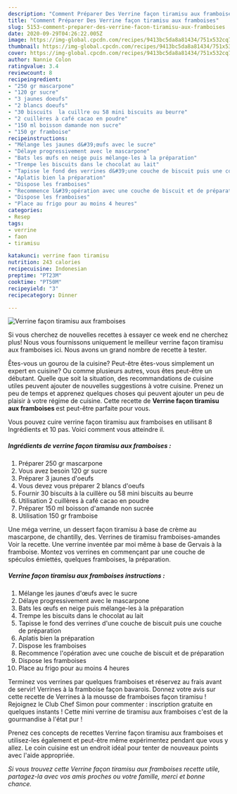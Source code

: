 ```yaml
---
description: "Comment Préparer Des Verrine façon tiramisu aux framboises"
title: "Comment Préparer Des Verrine façon tiramisu aux framboises"
slug: 5153-comment-preparer-des-verrine-facon-tiramisu-aux-framboises
date: 2020-09-29T04:26:22.005Z
image: https://img-global.cpcdn.com/recipes/9413bc5da8a81434/751x532cq70/verrine-facon-tiramisu-aux-framboises-photo-principale-de-la-recette.jpg
thumbnail: https://img-global.cpcdn.com/recipes/9413bc5da8a81434/751x532cq70/verrine-facon-tiramisu-aux-framboises-photo-principale-de-la-recette.jpg
cover: https://img-global.cpcdn.com/recipes/9413bc5da8a81434/751x532cq70/verrine-facon-tiramisu-aux-framboises-photo-principale-de-la-recette.jpg
author: Nannie Colon
ratingvalue: 3.4
reviewcount: 8
recipeingredient:
- "250 gr mascarpone"
- "120 gr sucre"
- "3 jaunes doeufs"
- "2 blancs doeufs"
- "30 biscuits  la cuillre ou 58 mini biscuits au beurre"
- "2 cuillères à café cacao en poudre"
- "150 ml boisson damande non sucre"
- "150 gr framboise"
recipeinstructions:
- "Mélange les jaunes d&#39;œufs avec le sucre"
- "Délaye progressivement avec le mascarpone"
- "Bats les œufs en neige puis mélange-les à la préparation"
- "Trempe les biscuits dans le chocolat au lait"
- "Tapisse le fond des verrines d&#39;une couche de biscuit puis une couche de préparation"
- "Aplatis bien la préparation"
- "Dispose les framboises"
- "Recommence l&#39;opération avec une couche de biscuit et de préparation"
- "Dispose les framboises"
- "Place au frigo pour au moins 4 heures"
categories:
- Resep
tags:
- verrine
- faon
- tiramisu

katakunci: verrine faon tiramisu 
nutrition: 243 calories
recipecuisine: Indonesian
preptime: "PT23M"
cooktime: "PT50M"
recipeyield: "3"
recipecategory: Dinner

---
```



![Verrine façon tiramisu aux framboises](https://img-global.cpcdn.com/recipes/9413bc5da8a81434/751x532cq70/verrine-facon-tiramisu-aux-framboises-photo-principale-de-la-recette.jpg)

Si vous cherchez de nouvelles recettes à essayer ce week end ne cherchez plus! Nous vous fournissons uniquement le meilleur verrine façon tiramisu aux framboises ici. Nous avons un grand nombre de recette à tester.

Êtes-vous un gourou de la cuisine? Peut-être êtes-vous simplement un expert en cuisine? Ou comme plusieurs autres, vous êtes peut-être un débutant. Quelle que soit la situation, des recommandations de cuisine utiles peuvent ajouter de nouvelles suggestions à votre cuisine. Prenez un peu de temps et apprenez quelques choses qui peuvent ajouter un peu de plaisir à votre régime de cuisine. Cette recette de <strong> Verrine façon tiramisu aux framboises </strong> est peut-être parfaite pour vous.

<!--inarticleads1-->

Vous pouvez cuire verrine façon tiramisu aux framboises en utilisant 8 Ingrédients et 10 pas. Voici comment vous atteindre il.

##### Ingrédients de verrine façon tiramisu aux framboises :

1. Préparer 250 gr mascarpone
1. Vous avez besoin 120 gr sucre
1. Préparer 3 jaunes d&#39;oeufs
1. Vous devez vous préparer 2 blancs d&#39;oeufs
1. Fournir 30 biscuits à la cuillère ou 58 mini biscuits au beurre
1. Utilisation 2 cuillères à café cacao en poudre
1. Préparer 150 ml boisson d&#39;amande non sucrée
1. Utilisation 150 gr framboise


Une méga verrine, un dessert façon tiramisu à base de crème au mascarpone, de chantilly, des. Verrines de tiramisu framboises-amandes Voir la recette. Une verrine inventée par moi même à base de Gervais à la framboise. Montez vos verrines en commençant par une couche de spéculos émiettés, quelques framboises, la préparation. 

<!--inarticleads2-->

##### Verrine façon tiramisu aux framboises instructions :

1. Mélange les jaunes d&#39;œufs avec le sucre
1. Délaye progressivement avec le mascarpone
1. Bats les œufs en neige puis mélange-les à la préparation
1. Trempe les biscuits dans le chocolat au lait
1. Tapisse le fond des verrines d&#39;une couche de biscuit puis une couche de préparation
1. Aplatis bien la préparation
1. Dispose les framboises
1. Recommence l&#39;opération avec une couche de biscuit et de préparation
1. Dispose les framboises
1. Place au frigo pour au moins 4 heures


Terminez vos verrines par quelques framboises et réservez au frais avant de servir! Verrines à la framboise façon bavarois. Donnez votre avis sur cette recette de Verrines à la mousse de framboises façon tiramisu ! Rejoignez le Club Chef Simon pour commenter : inscription gratuite en quelques instants ! Cette mini verrine de tiramisu aux framboises c&#39;est de la gourmandise à l&#39;état pur ! 

<!--inarticleads1-->

<p>
Prenez ces concepts de recettes Verrine façon tiramisu aux framboises et utilisez-les également et peut-être même expérimentez pendant que vous y allez. Le coin cuisine est un endroit idéal pour tenter de nouveaux points avec l'aide appropriée.
</p>

<p>
<i>Si vous trouvez cette Verrine façon tiramisu aux framboises recette utile, partagez-la avec vos amis proches ou votre famille, merci et bonne chance.</i>
</p>
